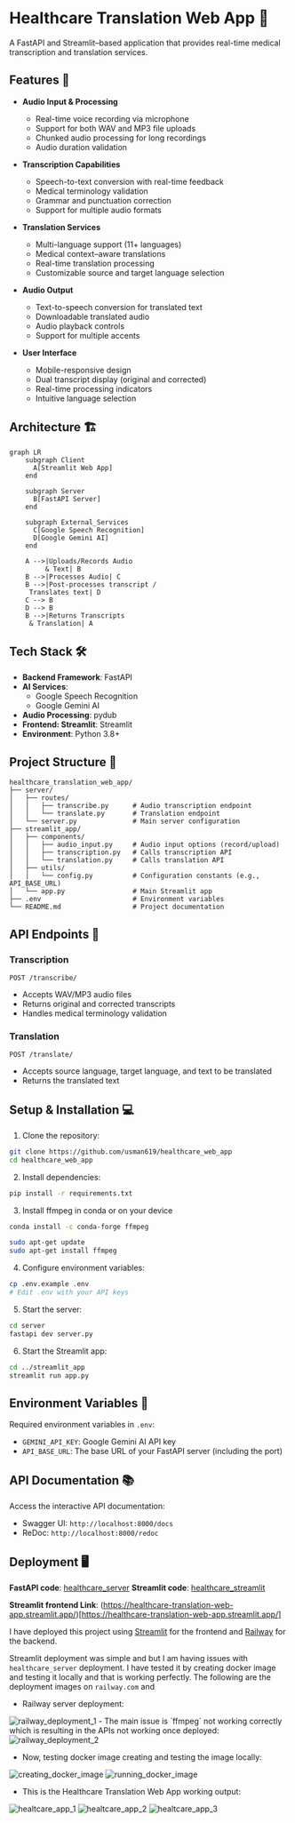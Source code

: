 # Healthcare Translation Web App 🏥

A FastAPI and Streamlit–based application that provides real-time medical transcription and translation services.

## Features 🌟

- **Audio Input & Processing**
  - Real-time voice recording via microphone
  - Support for both WAV and MP3 file uploads
  - Chunked audio processing for long recordings
  - Audio duration validation

- **Transcription Capabilities**
  - Speech-to-text conversion with real-time feedback
  - Medical terminology validation
  - Grammar and punctuation correction
  - Support for multiple audio formats

- **Translation Services**
  - Multi-language support (11+ languages)
  - Medical context–aware translations
  - Real-time translation processing
  - Customizable source and target language selection

- **Audio Output**
  - Text-to-speech conversion for translated text
  - Downloadable translated audio
  - Audio playback controls
  - Support for multiple accents

- **User Interface**
  - Mobile-responsive design
  - Dual transcript display (original and corrected)
  - Real-time processing indicators
  - Intuitive language selection

## Architecture 🏗️

```mermaid
graph LR
    subgraph Client
      A[Streamlit Web App]
    end

    subgraph Server
      B[FastAPI Server]
    end

    subgraph External_Services
      C[Google Speech Recognition]
      D[Google Gemini AI]
    end

    A -->|Uploads/Records Audio 
         & Text| B
    B -->|Processes Audio| C
    B -->|Post-processes transcript /
     Translates text| D
    C --> B
    D --> B
    B -->|Returns Transcripts
     & Translation| A

```

## Tech Stack 🛠️

- **Backend Framework**: FastAPI
- **AI Services**: 
  - Google Speech Recognition
  - Google Gemini AI
- **Audio Processing**: pydub
- **Frontend: Streamlit**: Streamlit
- **Environment**: Python 3.8+

## Project Structure 📁

```
healthcare_translation_web_app/
├── server/
│   ├── routes/
│   │   ├── transcribe.py      # Audio transcription endpoint
│   │   └── translate.py       # Translation endpoint
│   └── server.py              # Main server configuration
├── streamlit_app/
│   ├── components/
│   │   ├── audio_input.py     # Audio input options (record/upload)
│   │   ├── transcription.py   # Calls transcription API
│   │   └── translation.py     # Calls translation API
│   ├── utils/
│   │   └── config.py          # Configuration constants (e.g., API_BASE_URL)
│   └── app.py                 # Main Streamlit app
├── .env                       # Environment variables
└── README.md                  # Project documentation
```

## API Endpoints 🔌

### Transcription

```http
POST /transcribe/
```

- Accepts WAV/MP3 audio files
- Returns original and corrected transcripts
- Handles medical terminology validation

### Translation

```http
POST /translate/
```
- Accepts source language, target language, and text to be translated
- Returns the translated text

## Setup & Installation 💻

1. Clone the repository:
```bash
git clone https://github.com/usman619/healthcare_web_app
cd healthcare_web_app
```

2. Install dependencies:
```bash
pip install -r requirements.txt
```

3. Install ffmpeg in conda or on your device
```bash
conda install -c conda-forge ffmpeg
```
```bash
sudo apt-get update
sudo apt-get install ffmpeg
```

4. Configure environment variables:
```bash
cp .env.example .env
# Edit .env with your API keys
```

5. Start the server:
```bash
cd server
fastapi dev server.py
```

6. Start the Streamlit app:
```bash
cd ../streamlit_app
streamlit run app.py
```

## Environment Variables 🔐

Required environment variables in `.env`:
- `GEMINI_API_KEY`: Google Gemini AI API key
- `API_BASE_URL`: The base URL of your FastAPI server (including the port)

## API Documentation 📚

Access the interactive API documentation:
- Swagger UI: `http://localhost:8000/docs`
- ReDoc: `http://localhost:8000/redoc`

## Deployment 🖥️
**FastAPI code**: [healthcare_server](https://github.com/usman619/healthcare_server)
**Streamlit code**: [healthcare_streamlit](https://github.com/usman619/healthcare_streamlit)

**Streamlit frontend Link**: (https://healthcare-translation-web-app.streamlit.app/)[https://healthcare-translation-web-app.streamlit.app/]

I have deployed this project using [Streamlit](https://streamlit.io/) for the frontend and [Railway](https://railway.com/) for the backend.

Streamlit deployment was simple and but I am having issues with `healthcare_server` deployment. I have tested it by creating docker image and testing it locally and that is working perfectly. The following are the deployment images on `railway.com` and 

- Railway server deployment:
<img src="screenshots/railway_deployment_1.png" alt="railway_deployment_1">
- The main issue is `ffmpeg` not working correctly which is resulting in the APIs not working once deployed:
<img src="screenshots/railway_deployment_2.png" alt="railway_deployment_2">

- Now, testing docker image creating and testing the image locally:
<img src="screenshots/creating_docker_image.png" alt="creating_docker_image">
<img src="screenshots/running_docker_image.png" alt="running_docker_image">

- This is the Healthcare Translation Web App working output:
<img src="screenshots/healtcare_app_1.png" alt="healtcare_app_1">
<img src="screenshots/healtcare_app_2.png" alt="healtcare_app_2">
<img src="screenshots/healtcare_app_3.png" alt="healtcare_app_3">
